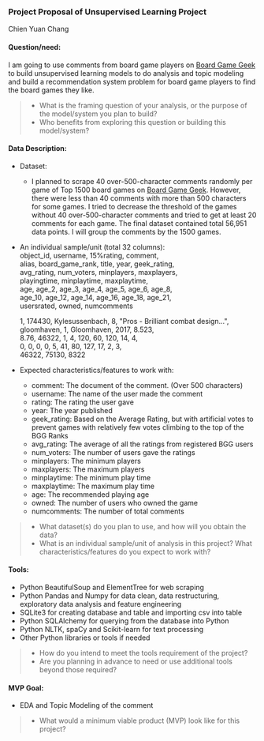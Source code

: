 ### Project Proposal of Unsupervised Learning Project
Chien Yuan Chang
#### Question/need:
I am going to use comments from board game players on [Board Game Geek](https://boardgamegeek.com/) to build unsupervised learning models to do analysis and topic modeling and build a recommendation system problem for board game players to find the board games they like.

>* What is the framing question of your analysis, or the purpose of the model/system you plan to build?
>* Who benefits from exploring this question or building this model/system?

#### Data Description:
* Dataset: 
  * I planned to scrape 40 over-500-character comments randomly per game of Top 1500 board games on [Board Game Geek](https://boardgamegeek.com/). However, there were less than 40 comments with more than 500 characters for some games. I tried to decrease the threshold of the games without 40 over-500-character comments and tried to get at least 20 comments for each game. The final dataset contained total 56,951 data points. I will group the comments by the 1500 games. 
 
* An individual sample/unit (total 32 columns):  
	object\_id, username, 15%rating, comment,  
	alias, board\_game\_rank, title, year, geek\_rating,  
	avg\_rating, num\_voters, minplayers, maxplayers,  
	playingtime, minplaytime, maxplaytime,   
	age, age\_2, age\_3, age\_4, age\_5, age\_6, age\_8,  
	age\_10, age\_12, age\_14, age\_16, age\_18, age\_21,   
	usersrated, owned, numcomments
	
	1, 174430, Kylesussenbach, 8, "Pros - Brilliant combat design...",  
	gloomhaven, 1, Gloomhaven, 2017, 8.523,  
	8.76, 46322, 1, 4, 120, 60, 120, 14, 4,  
	0, 0, 0, 0, 5, 41, 80, 127, 17, 2, 3,  
	46322, 75130, 8322

* Expected characteristics/features to work with:
  * comment: The document of the comment. (Over 500 characters)
  * username: The name of the user made the comment  
  * rating: The rating the user gave 
  * year: The year published
  * geek\_rating: Based on the Average Rating, but with artificial votes to prevent games with relatively few votes climbing to the top of the BGG Ranks
  * avg\_rating: The average of all the ratings from registered BGG users
  * num\_voters: The number of users gave the ratings
  * minplayers: The minimum players
  * maxplayers: The maximum players
  * minplaytime: The minimum play time
  * maxplaytime: The maximum play time
  * age: The recommended playing age
  * owned: The number of users who owned the game
  * numcomments: The number of total comments
 
>* What dataset(s) do you plan to use, and how will you obtain the data?
>* What is an individual sample/unit of analysis in this project? What characteristics/features do you expect to work with?

#### Tools:
* Python BeautifulSoup and ElementTree for web scraping
* Python Pandas and Numpy for data clean, data restructuring, exploratory data analysis and feature engineering
* SQLite3 for creating database and table and importing csv into table
* Python SQLAlchemy for querying from the database into Python
* Python NLTK, spaCy and Scikit-learn for text processing
* Other Python libraries or tools if needed

>* How do you intend to meet the tools requirement of the project? 
>* Are you planning in advance to need or use additional tools beyond those required?

#### MVP Goal:
* EDA and Topic Modeling of the comment 

>* What would a minimum viable product (MVP) look like for this project?
